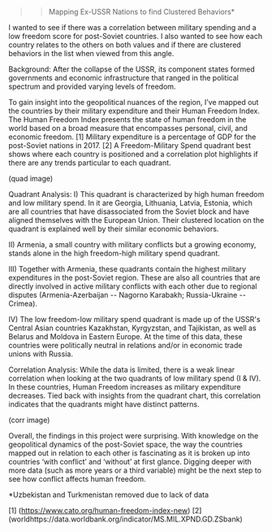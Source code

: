 >>Mapping Ex-USSR Nations to find Clustered Behaviors*

I wanted to see if there was a correlation between military spending and a low freedom score for post-Soviet countries. I also wanted to see how each country relates to the others on both values and if there are clustered behaviors in the list when viewed from this angle. 

Background:
After the collapse of the USSR, its component states formed governments and economic infrastructure that ranged in the political spectrum and provided varying levels of freedom. 

To gain insight into the geopolitical nuances of the region, I’ve mapped out the countries by their military expenditure and their Human Freedom Index. The Human Freedom Index presents the state of human freedom in the world based on a broad measure that encompasses personal, civil, and economic freedom. [1] Military expenditure is a percentage of GDP for the post-Soviet nations in 2017. [2] A Freedom-Military Spend quadrant best shows where each country is positioned and a correlation plot highlights if there are any trends particular to each quadrant. 

(quad image)

Quadrant Analysis: 
I) This quadrant is characterized by high human freedom and low military spend. In it are Georgia, Lithuania, Latvia, Estonia, which are all countries that have disassociated from the Soviet block and have aligned themselves with the European Union. Their clustered location on the quadrant is explained well by their similar economic behaviors. 

II) Armenia, a small country with military conflicts but a growing economy, stands alone in the high freedom-high military spend quadrant.

III) Together with Armenia, these quadrants contain the highest military expenditures in the post-Soviet region. These are also all countries that are directly involved in active military conflicts with each other due to regional disputes (Armenia-Azerbaijan -- Nagorno Karabakh; Russia-Ukraine -- Crimea).  

IV) The low freedom-low military spend quadrant is made up of the USSR's Central Asian countries Kazakhstan, Kyrgyzstan, and Tajikistan, as well as Belarus and Moldova in Eastern Europe. At the time of this data, these countries were politically neutral in relations and/or in economic trade unions with Russia. 


Correlation Analysis:
While the data is limited, there is a weak linear correlation when looking at the two quadrants of low military spend (I & IV). In these countries, Human Freedom increases as military expenditure decreases. Tied back with insights from the quadrant chart, this correlation indicates that the quadrants might have distinct patterns. 

(corr image)

Overall, the findings in this project were surprising. With knowledge on the geopolitical dynamics of the post-Soviet space, the way the countries mapped out in relation to each other is fascinating as it is broken up into countries ‘with conflict’ and ‘without’ at first glance. Digging deeper with more data (such as more years or a third variable) might be the next step to see how conflict affects human freedom. 

*Uzbekistan and Turkmenistan removed due to lack of data

[1] (https://www.cato.org/human-freedom-index-new)
[2] (worldhttps://data.worldbank.org/indicator/MS.MIL.XPND.GD.ZSbank) 




